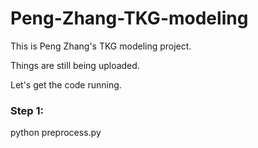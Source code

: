 # Peng-Zhang-TKG-modeling

This is Peng Zhang's TKG modeling project.

Things are still being uploaded.


Let's get the code running.

### Step 1:
  python preprocess.py
